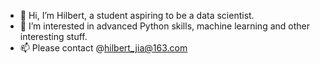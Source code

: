 - 👋 Hi, I’m Hilbert, a student aspiring to be a data scientist.
- 👀 I’m interested in advanced Python skills, machine learning and other interesting stuff.
- 📫 Please contact @hilbert_jia@163.com
